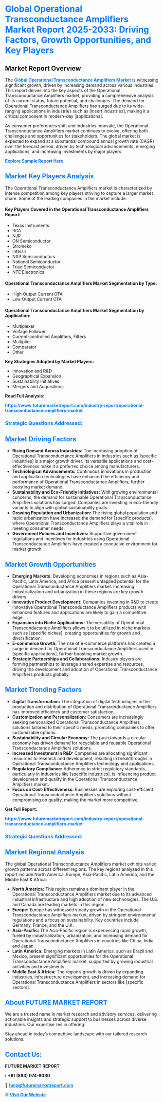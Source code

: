 <h1 style="color: #007BFF;">Global Operational Transconductance Amplifiers Market Report 2025-2033: Driving Factors, Growth Opportunities, and Key Players</h1>

<section id="overview">
<h2>Market Report Overview</h2>
<p>The <a href="https://www.futuremarketreport.com/industry-report/operational-transconductance-amplifiers-market" style="color: #007BFF; text-decoration: none;"><strong>Global Operational Transconductance Amplifiers Market</strong></a> is witnessing significant growth, driven by increasing demand across various industries. This report delves into the key aspects of the Operational Transconductance Amplifiers market, providing a comprehensive analysis of its current status, future potential, and challenges. The demand for Operational Transconductance Amplifiers has surged due to its wide-ranging applications in industries such as [insert industries], making it a critical component in modern-day [applications].</p>
<p>As consumer preferences shift and industries innovate, the Operational Transconductance Amplifiers market continues to evolve, offering both challenges and opportunities for stakeholders. The global market is expected to expand at a substantial compound annual growth rate (CAGR) over the forecast period, driven by technological advancements, emerging applications, and increasing investments by major players.</p>
</section>

<section id="overview">
<p><a href="https://www.futuremarketreport.com/request-sample/reportId=81614" style="color: #007BFF; text-decoration: none;"><strong>Explore Sample Report Here</strong></a></p>
</section>

<section id="key-players">
<h2 style="color: #007BFF;">Market Key Players Analysis</h2>
<p>The Operational Transconductance Amplifiers market is characterized by intense competition among key players striving to capture a larger market share. Some of the leading companies in the market include:</p>
<h4>Key Players Covered in the Operational Transconductance Amplifiers Report:</h4>
<ul><li>Texas Instruments</li><li>RCA</li><li>NJR</li><li>ON Semiconductor</li><li>Stromeko</li><li>Intersil</li><li>NXP Semiconductors</li><li>National Semiconductor</li><li>Triad Semiconductor</li><li>NTE Electronics</li></ul>
<h4>Operational Transconductance Amplifiers Market Segmentation by Type:</h4>
<ul><li>High Output Current OTA</li><li>Low Output Current OTA</li></ul>

<h4>Operational Transconductance Amplifiers Market Segmentation by Application:</h4>
<ul><li>Multiplexer</li><li>Voltage Follower</li><li>Current-controlled Amplifiers, Filters</li><li>Multiplier</li><li>Comparator</li><li>Other</li></ul>
<p><strong>Key Strategies Adopted by Market Players:</strong></p>
<ul>
<li>Innovation and R&D</li>
<li>Geographical Expansion</li>
<li>Sustainability Initiatives</li>
<li>Mergers and Acquisitions</li>
</ul>
</section>

<section>
<p><strong>Read Full Analysis: </strong></p><a href="https://www.futuremarketreport.com/industry-report/operational-transconductance-amplifiers-market" style="color: #007BFF; text-decoration: none;"><strong>https://www.futuremarketreport.com/industry-report/operational-transconductance-amplifiers-market</strong></a>
<h3 style="color: #007BFF;">Strategic Questions Addressed:</h3>
</section>

<section id="driving-factors">
<h2 style="color: #007BFF;">Market Driving Factors</h2>
<ul>
<li><strong>Rising Demand Across Industries:</strong> The increasing adoption of Operational Transconductance Amplifiers in industries such as [specific industries] is a major growth driver. Its versatile applications and cost-effectiveness make it a preferred choice among manufacturers.</li>
<li><strong>Technological Advancements:</strong> Continuous innovations in production and application technologies have enhanced the efficiency and performance of Operational Transconductance Amplifiers, further boosting market demand.</li>
<li><strong>Sustainability and Eco-Friendly Initiatives:</strong> With growing environmental concerns, the demand for sustainable Operational Transconductance Amplifiers solutions has surged. Companies are investing in eco-friendly variants to align with global sustainability goals.</li>
<li><strong>Growing Population and Urbanization:</strong> The rising global population and rapid urbanization have increased the demand for [specific products], where Operational Transconductance Amplifiers plays a vital role in meeting consumer needs.</li>
<li><strong>Government Policies and Incentives:</strong> Supportive government regulations and incentives for industries using Operational Transconductance Amplifiers have created a conducive environment for market growth.</li>
</ul>
</section>

<section id="growth-opportunities">
<h2 style="color: #007BFF;">Market Growth Opportunities</h2>
<ul>
<li><strong>Emerging Markets:</strong> Developing economies in regions such as Asia-Pacific, Latin America, and Africa present untapped potential for the Operational Transconductance Amplifiers market. Increasing industrialization and urbanization in these regions are key growth drivers.</li>
<li><strong>Innovative Product Development:</strong> Companies investing in R&D to create innovative Operational Transconductance Amplifiers products with enhanced features and applications are likely to gain a competitive edge.</li>
<li><strong>Expansion into Niche Applications:</strong> The versatility of Operational Transconductance Amplifiers allows it to be utilized in niche markets such as [specific niches], creating opportunities for growth and diversification.</li>
<li><strong>E-commerce Growth:</strong> The rise of e-commerce platforms has created a surge in demand for Operational Transconductance Amplifiers used in [specific applications], further boosting market growth.</li>
<li><strong>Strategic Partnerships and Collaborations:</strong> Industry players are forming partnerships to leverage shared expertise and resources, driving the development and adoption of Operational Transconductance Amplifiers products globally.</li>
</ul>
</section>

<section id="trending-factors">
<h2 style="color: #007BFF;">Market Trending Factors</h2>
<ul>
<li><strong>Digital Transformation:</strong> The integration of digital technologies in the production and distribution of Operational Transconductance Amplifiers has improved efficiency and customer satisfaction.</li>
<li><strong>Customization and Personalization:</strong> Consumers are increasingly seeking personalized Operational Transconductance Amplifiers solutions tailored to their specific needs, prompting companies to offer customizable options.</li>
<li><strong>Sustainability and Circular Economy:</strong> The push towards a circular economy has driven demand for recyclable and reusable Operational Transconductance Amplifiers solutions.</li>
<li><strong>Increased Investment in R&D:</strong> Companies are allocating significant resources to research and development, resulting in breakthroughs in Operational Transconductance Amplifiers technology and applications.</li>
<li><strong>Regulatory Compliance:</strong> Adherence to strict regulatory standards, particularly in industries like [specific industries], is influencing product development and quality in the Operational Transconductance Amplifiers market.</li>
<li><strong>Focus on Cost-Effectiveness:</strong> Businesses are exploring cost-efficient Operational Transconductance Amplifiers solutions without compromising on quality, making the market more competitive.</li>
</ul>
</section>

<section>
<p><strong>Get Full Report: </strong></p><a href="https://www.futuremarketreport.com/industry-report/operational-transconductance-amplifiers-market" style="color: #007BFF; text-decoration: none;"><strong>https://www.futuremarketreport.com/industry-report/operational-transconductance-amplifiers-market</strong></a>
<h3 style="color: #007BFF;">Strategic Questions Addressed:</h3>
</section>


<section id="regional-analysis">
<h2 style="color: #007BFF;">Market Regional Analysis</h2>
<p>The global Operational Transconductance Amplifiers market exhibits varied growth patterns across different regions. The key regions analyzed in this report include North America, Europe, Asia-Pacific, Latin America, and the Middle East & Africa:</p>
<ul>
<li><strong>North America:</strong> This region remains a dominant player in the Operational Transconductance Amplifiers market due to its advanced industrial infrastructure and high adoption of new technologies. The U.S. and Canada are leading markets in this region.</li>
<li><strong>Europe:</strong> Europe has witnessed steady growth in the Operational Transconductance Amplifiers market, driven by stringent environmental regulations and a focus on sustainability. Key countries include Germany, France, and the U.K.</li>
<li><strong>Asia-Pacific:</strong> The Asia-Pacific region is experiencing rapid growth, fueled by industrialization, urbanization, and increasing demand for Operational Transconductance Amplifiers in countries like China, India, and Japan.</li>
<li><strong>Latin America:</strong> Emerging markets in Latin America, such as Brazil and Mexico, present significant opportunities for the Operational Transconductance Amplifiers market, supported by growing industrial activities and investments.</li>
<li><strong>Middle East & Africa:</strong> The region’s growth is driven by expanding industries, infrastructure development, and increasing demand for Operational Transconductance Amplifiers in sectors like [specific sectors].</li>
</ul>
</section>

<footer>
<h2 style="color: #007BFF;">About FUTURE MARKET REPORT</h2>
<p>We are a trusted name in market research and advisory services, delivering actionable insights and strategic support to businesses across diverse industries. Our expertise lies in offering:</p>

<p>Stay ahead in today’s competitive landscape with our tailored research solutions.</p>

<h2 style="color: #007BFF;">Contact Us:</h2>
<p><strong>FUTURE MARKET REPORT</strong></p>
<p>📞 <strong>+91 (883) 074-8030</strong></p>
<p>📧 <strong><a href="mailto:help@futuremarketreport.com" style="color: #007BFF;">help@futuremarketreport.com</a></strong></p>
<p>🌐 <strong><a href="https://www.futuremarketreport.com/" style="color: #007BFF;">Visit Our Website</a></strong></p>
</footer>